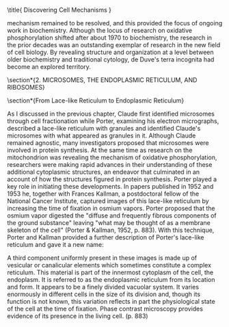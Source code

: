 \title{
Discovering Cell Mechanisms
}

mechanism remained to be resolved, and this provided the focus of ongoing work in biochemistry. Although the locus of research on oxidative phosphorylation shifted after about 1970 to biochemistry, the research in the prior decades was an outstanding exemplar of research in the new field of cell biology. By revealing structure and organization at a level between older biochemistry and traditional cytology, de Duve's terra incognita had become an explored territory.

\section*{2. MICROSOMES, THE ENDOPLASMIC RETICULUM, AND RIBOSOMES}

\section*{From Lace-like Reticulum to Endoplasmic Reticulum}

As I discussed in the previous chapter, Claude first identified microsomes through cell fractionation while Porter, examining his electron micrographs, described a lace-like reticulum with granules and identified Claude's microsomes with what appeared as granules in it. Although Claude remained agnostic, many investigators proposed that microsomes were involved in protein synthesis. At the same time as research on the mitochondrion was revealing the mechanism of oxidative phosphorylation, researchers were making rapid advances in their understanding of these additional cytoplasmic structures, an endeavor that culminated in an account of how the structures figured in protein synthesis. Porter played a key role in initiating these developments. In papers published in 1952 and 1953 he, together with Frances Kallman, a postdoctoral fellow of the National Cancer Institute, captured images of this lace-like reticulum by increasing the time of fixation in osmium vapors. Porter proposed that the osmium vapor digested the "diffuse and frequently fibrous components of the ground substance" leaving "what may be thought of as a membrane skeleton of the cell" (Porter \& Kallman, 1952, p. 883). With this technique, Porter and Kallman provided a further description of Porter's lace-like reticulum and gave it a new name:

A third component uniformly present in these images is made up of vesicular or canalicular elements which sometimes constitute a complex reticulum. This material is part of the innermost cytoplasm of the cell, the endoplasm. It is referred to as the endoplasmic reticulum from its location and form. It appears to be a finely divided vacuolar system. It varies enormously in different cells in the size of its division and, though its function is not known, this variation reflects in part the physiological state of the cell at the time of fixation. Phase contrast microscopy provides evidence of its presence in the living cell. (p. 883)
